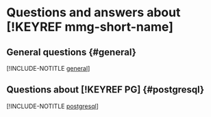 # Questions and answers about [!KEYREF mmg-short-name]

## General questions {#general}

[!INCLUDE-NOTITLE [general](general.md)]

## Questions about [!KEYREF PG] {#postgresql}

[!INCLUDE-NOTITLE [postgresql](postgresql.md)]

